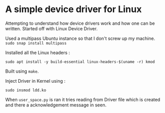 # A simple device driver for Linux
Attempting to understand how device drivers work and how one can be written. Started off with Linux Device Driver.

Used a multipass Ubuntu instance so that I don't screw up my machine.
`sudo snap install multipass`

Installed all the Linux headers :

`sudo apt install -y build-essential linux-headers-$(uname -r) kmod`

Built using `make`.

Inject Driver in Kernel using :

`sudo insmod ldd.ko`

When `user_space.py` is ran it tries reading from Driver file which is created and there a acknowledgement message in seen.